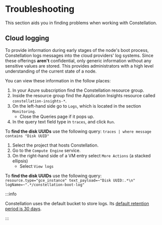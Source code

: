 # Troubleshooting

This section aids you in finding problems when working with Constellation.

## Cloud logging

To provide information during early stages of the node's boot process, Constellation logs messages into the cloud providers' log systems. Since these offerings **aren't** confidential, only generic information without any sensitive values are stored. This provides administrators with a high level understanding of the current state of a node.

You can view these information in the follow places:

<tabs groupId="csp">
<tabItem value="azure" label="Azure">

1. In your Azure subscription find the Constellation resource group.
2. Inside the resource group find the Application Insights resource called `constellation-insights-*`.
3. On the left-hand side go to `Logs`, which is located in the section `Monitoring`.
    + Close the Queries page if it pops up.
5. In the query text field type in `traces`, and click `Run`.

To **find the disk UUIDs** use the following query: `traces | where message contains "Disk UUID"`

</tabItem>
<tabItem value="gcp" label="GCP">

1. Select the project that hosts Constellation.
2. Go to the `Compute Engine` service.
3. On the right-hand side of a VM entry select `More Actions` (a stacked ellipsis)
    + Select `View logs`

To **find the disk UUIDs** use the following query: `resource.type="gce_instance" text_payload=~"Disk UUID:.*\n" logName=~".*/constellation-boot-log"`

:::info

Constellation uses the default bucket to store logs. Its [default retention period is 30 days](https://cloud.google.com/logging/quotas#logs_retention_periods).

:::

</tabItem>
</tabs>
